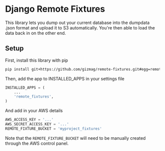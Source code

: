 Django Remote Fixtures
===============

This library lets you dump out your current database into the dumpdata .json
format and upload it to S3 automatically. You're then able to load the data back
in on the other end.

## Setup

First, install this library with pip

```bash
pip install git+https://github.com/gizmag/remote-fixtures.git#egg=remote-fixtures
```

Then, add the app to INSTALLED_APPS in your settings file

```python
INSTALLED_APPS = (
    ...
    'remote_fixtures',
)
```

And add in your AWS details

```python
AWS_ACCESS_KEY = '...'
AWS_SECRET_ACCESS_KEY = '...'
REMOTE_FIXTURE_BUCKET = 'myproject_fixtures'
```

Note that the `REMOTE_FIXTURE_BUCKET` will need to be manually created through
the AWS control panel.
